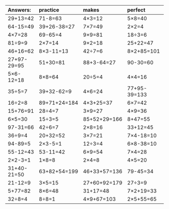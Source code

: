 | Answers: | practice | makes | perfect | ! |
| :--- | :--- | :--- | :--- | :--- |
| 29+13=42 | 71-8=63 | 4×3=12 | 5×8=40 | 5×3=15 | 
| 64-15=49 | 39+26-38=27 | 7×7=49 | 2×2=4 | 25÷5=5 | 
| 4×7=28 | 69-65=4 | 9×9=81 | 18÷3=6 | 7×9+96=159 | 
| 81÷9=9 | 2×7=14 | 9×2=18 | 25+22=47 | 60+21=81 | 
| 46+16=62 | 8×3-11=13 | 42÷7=6 | 8×2+85=101 | 46-6=40 | 
| 27+97-29=95 | 51+30=81 | 88+3-64=27 | 90-30=60 | 4×5-4=16 | 
| 5×6-12=18 | 8×8=64 | 20÷5=4 | 4×4=16 | 2×3+1=7 | 
| 35÷5=7 | 39+32-62=9 | 4×6=24 | 77+95-39=133 | 4×4-4=12 | 
| 16÷2=8 | 89+71+24=184 | 4×3+25=37 | 6×7=42 | 64÷8=8 | 
| 15+76=91 | 28÷4=7 | 3×9=27 | 4×9=36 | 3×6=18 | 
| 6×5=30 | 15÷3=5 | 85+52+29=166 | 8+47=55 | 6×4+27=51 | 
| 97-31=66 | 42÷6=7 | 2×8=16 | 33+12=45 | 2×6=12 | 
| 36÷9=4 | 20+32=52 | 3×7=21 | 7×4-18=10 | 3×8=24 | 
| 94-89=5 | 2×3-5=1 | 12÷3=4 | 6×8-38=10 | 94-6=88 | 
| 55-12=43 | 53-11=42 | 6×9=54 | 7×4=28 | 92-29=63 | 
| 2×2-3=1 | 1×8=8 | 2×4=8 | 4×5=20 | 8+78-68=18 | 
| 31+40-21=50 | 63+82+54=199 | 46+33+57=136 | 79-45=34 | 59+33+22=114 | 
| 21-12=9 | 3×5=15 | 27+60+92=179 | 27÷3=9 | 79-28=51 | 
| 5+77=82 | 8×6=48 | 31+17=48 | 7×2+19=33 | 65-14=51 | 
| 32÷8=4 | 8÷8=1 | 4×9+67=103 | 2×5+55=65 | 8×3-4=20 | 
